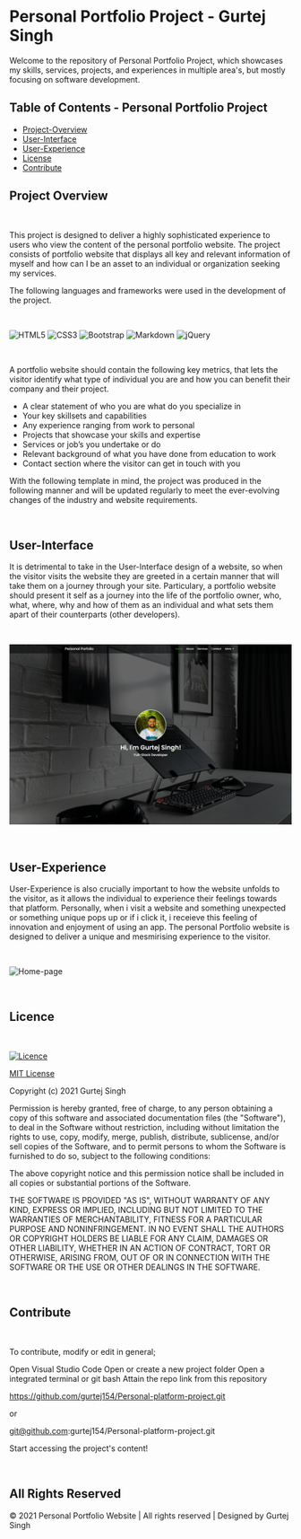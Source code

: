 # Personal Portfolio Project - Gurtej Singh

Welcome to the repository of Personal Portfolio Project, which showcases my skills, services, projects, and experiences in multiple area's, but mostly focusing on software development. 

## Table of Contents - Personal Portfolio Project

- [Project-Overview](#Project-Overview)
- [User-Interface](#User-Interface)
- [User-Experience](#User-Experience)
- [License](#license)
- [Contribute](#contribute)

## Project Overview

<br>

This project is designed to deliver a highly sophisticated experience to users who view the content of the personal portfolio website. 
The project consists of portfolio website that displays all key and relevant information of myself and how can I be an asset to an individual or organization seeking my services. 


The following languages and frameworks were used in the development of the project.

<br>

![HTML5](https://img.shields.io/badge/html5-%23E34F26.svg?style=for-the-badge&logo=html5&logoColor=white)
![CSS3](https://img.shields.io/badge/css3-%231572B6.svg?style=for-the-badge&logo=css3&logoColor=white)
![Bootstrap](https://img.shields.io/badge/bootstrap-%23563D7C.svg?style=for-the-badge&logo=bootstrap&logoColor=white)
![Markdown](https://img.shields.io/badge/markdown-%23000000.svg?style=for-the-badge&logo=markdown&logoColor=white)
![jQuery](https://img.shields.io/badge/jquery-%230769AD.svg?style=for-the-badge&logo=jquery&logoColor=white)

<br>

A portfolio website should contain the following key metrics, that lets the visitor identify what type of individual you are and how you can benefit their company and their project. 
-	A clear statement of who you are what do you specialize in 
-	Your key skillsets and capabilities 
-	Any experience ranging from work to personal 
-	Projects that showcase your skills and expertise 
-	Services or job’s you undertake or do
-	Relevant background of what you have done from education to work
-	Contact section where the visitor can get in touch with you

With the following template in mind, the project was produced in the following manner and will be updated regularly to meet the ever-evolving changes of the industry and website requirements. 

<br>

## User-Interface

It is detrimental to take in the User-Interface design of a website, so when the visitor visits the website they are greeted in a certain manner that will take them on a journey through your site. Particulary, a portfolio website should present it self as a journey into the life of the portfolio owner, who, what, where, why and how of them as an individual and what sets them apart of their counterparts (other developers). 

<br>

![Home-page](./Home-page.png)

<br>

## User-Experience 

User-Experience is also crucially important to how the website unfolds to the visitor, as it allows the individual to experience their feelings towards that platform. Personally, when i visit a website and something unexpected or something unique pops up or if i click it, i receieve this feeling of innovation and enjoyment of using an app. The personal Portfolio website is designed to deliver a unique and mesmirising experience to the visitor. 

<br>

![Home-page](./UX.gif)

<br>

## Licence 

<br>

[![Licence](https://img.shields.io/github/license/Ileriayo/markdown-badges?style=for-the-badge)](./LICENSE)

[MIT License](LICENSE)

Copyright (c) 2021 Gurtej Singh

Permission is hereby granted, free of charge, to any person obtaining a copy of this software and associated documentation files (the "Software"), to deal in the Software without restriction, including without limitation the rights to use, copy, modify, merge, publish, distribute, sublicense, and/or sell copies of the Software, and to permit persons to whom the Software is furnished to do so, subject to the following conditions:

The above copyright notice and this permission notice shall be included in all copies or substantial portions of the Software.

THE SOFTWARE IS PROVIDED "AS IS", WITHOUT WARRANTY OF ANY KIND, EXPRESS OR IMPLIED, INCLUDING BUT NOT LIMITED TO THE WARRANTIES OF MERCHANTABILITY, FITNESS FOR A PARTICULAR PURPOSE AND NONINFRINGEMENT. IN NO EVENT SHALL THE AUTHORS OR COPYRIGHT HOLDERS BE LIABLE FOR ANY CLAIM, DAMAGES OR OTHER LIABILITY, WHETHER IN AN ACTION OF CONTRACT, TORT OR OTHERWISE, ARISING FROM, OUT OF OR IN CONNECTION WITH THE SOFTWARE OR THE USE OR OTHER DEALINGS IN THE SOFTWARE.

<br>

## Contribute

<br>

To contribute, modify or edit in general;

Open Visual Studio Code
Open or create a new project folder
Open a integrated terminal or git bash
Attain the repo link from this repository

https://github.com/gurtej154/Personal-platform-project.git

or

git@github.com:gurtej154/Personal-platform-project.git

Start accessing the project's content!

<br>

## All Rights Reserved

© 2021 Personal Portfolio Website | All rights reserved | Designed by Gurtej Singh